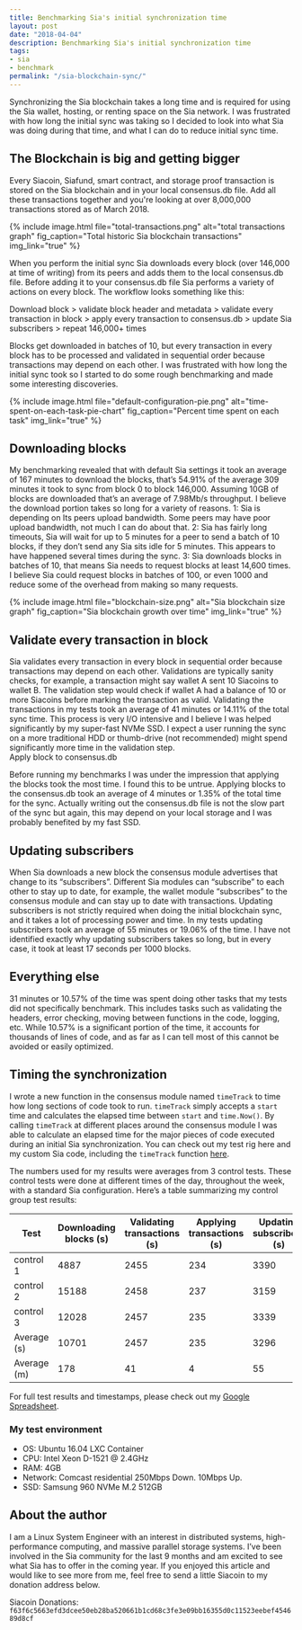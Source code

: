 ```yaml
---
title: Benchmarking Sia's initial synchronization time
layout: post
date: "2018-04-04"
description: Benchmarking Sia's initial synchronization time
tags:
- sia
- benchmark
permalink: "/sia-blockchain-sync/"
---
```


Synchronizing the Sia blockchain takes a long time and is required for using the Sia wallet, hosting, or renting space on the Sia network.  I was frustrated with how long the initial sync was taking so I decided to look into what Sia was doing during that time, and what I can do to reduce initial sync time.

## The Blockchain is big and getting bigger
Every Siacoin, Siafund, smart contract, and storage proof transaction is stored on the Sia blockchain and in your local consensus.db file. Add all these transactions together and you're looking at over 8,000,000 transactions stored as of March 2018.

{% include image.html file="total-transactions.png" alt="total transactions graph" fig_caption="Total historic Sia blockchain transactions" img_link="true" %}

When you perform the initial sync Sia downloads every block (over 146,000 at time of writing) from its peers and adds them to the local consensus.db file.  Before adding it to your consensus.db file Sia performs a variety of actions on every block.  The workflow looks something like this:

Download block > validate block header and metadata > validate every transaction in block > apply every transaction to consensus.db > update Sia subscribers > repeat 146,000+ times

Blocks get downloaded in batches of 10, but every transaction in every block has to be processed and validated in sequential order because transactions may depend on each other.  I was frustrated with how long the initial sync took so I started to do some rough benchmarking and made some interesting discoveries.

{% include image.html file="default-configuration-pie.png" alt="time-spent-on-each-task-pie-chart" fig_caption="Percent time spent on each task" img_link="true" %}

## Downloading blocks
My benchmarking revealed that with default Sia settings it took an average of 167 minutes to download the blocks, that’s 54.91% of the average 309 minutes it took to sync from block 0 to block 146,000.  Assuming 10GB of blocks are downloaded that’s an average of 7.98Mb/s throughput.  I believe the download portion takes so long for a variety of reasons.
1: Sia is depending on Its peers upload bandwidth.  Some peers may have poor upload bandwidth, not much I can do about that.
2: Sia has fairly long timeouts, Sia will wait for up to 5 minutes for a peer to send a batch of 10 blocks, if they don’t send any Sia sits idle for 5 minutes.  This appears to have happened several times during the sync.
3: Sia downloads blocks in batches of 10, that means Sia needs to request blocks at least 14,600 times.  I believe Sia could request blocks in batches of 100, or even 1000 and reduce some of the overhead from making so many requests.

{% include image.html file="blockchain-size.png" alt="Sia blockchain size graph" fig_caption="Sia blockchain growth over time" img_link="true" %}

## Validate every transaction in block
Sia validates every transaction in every block in sequential order because transactions may depend on each other.  Validations are typically sanity checks, for example, a transaction might say wallet A sent 10 Siacoins to wallet B.  The validation step would check if wallet A had a balance of 10 or more Siacoins before marking the transaction as valid.  Validating the transactions in my tests took an average of 41 minutes or 14.11% of the total sync time.  This process is very I/O intensive and I believe I was helped significantly by my super-fast NVMe SSD.  I expect a user running the sync on a more traditional HDD or thumb-drive (not recommended) might spend significantly more time in the validation step.  
Apply block to consensus.db

Before running my benchmarks I was under the impression that applying the blocks took the most time.  I found this to be untrue.  Applying blocks to the consensus.db took an average of 4 minutes or 1.35% of the total time for the sync.  Actually writing out the consensus.db file is not the slow part of the sync but again, this may depend on your local storage and I was probably benefited by my fast SSD.

## Updating subscribers
When Sia downloads a new block the consensus module advertises that change to its “subscribers”.  Different Sia modules can “subscribe” to each other to stay up to date, for example, the wallet module “subscribes” to the consensus module and can stay up to date with transactions.  Updating subscribers is not strictly required when doing the initial blockchain sync, and it takes a lot of processing power and time.  In my tests updating subscribers took an average of 55 minutes or 19.06% of the time.  I have not identified exactly why updating subscribers takes so long, but in every case, it took at least 17 seconds per 1000 blocks.

## Everything else
31 minutes or 10.57% of the time was spent doing other tasks that my tests did not specifically benchmark.  This includes tasks such as validating the headers, error checking, moving between functions in the code, logging, etc.  While 10.57% is a significant portion of the time, it accounts for thousands of lines of code, and as far as I can tell most of this cannot be avoided or easily optimized.

## Timing the synchronization
I wrote a new function in the consensus module named `timeTrack` to time how long sections of code took to run.  `timeTrack` simply accepts a `start` time and calculates the elapsed time between `start` and `time.Now()`.  By calling `timeTrack` at different places around the consensus module I was able to calculate an elapsed time for the major pieces of code executed during an initial Sia synchronization.  You can check out my test rig here and my custom Sia code, including the `timeTrack` function [here](https://github.com/NebulousLabs/Sia/compare/master...tbenz9:sync-benchmark?expand=0).

The numbers used for my results were averages from 3 control tests.  These control tests were done at different times of the day, throughout the week, with a standard Sia configuration.  Here’s a table summarizing my control group test results:


| Test | Downloading blocks (s) | Validating transactions (s) | Applying transactions (s) | Updating subscribers (s) | Everything else (s) | Total Time (s) |
|------|------------------------|-----------------------------|---------------------------|--------------------------|---------------------|----------------|
| control 1 | 4887 | 2455 | 234 | 3390 | 1708 | 12674 |
| control 2 | 15188 | 2458 | 237 | 3159 | 1952 | 22994 |
| control 3 | 12028 | 2457 | 235 | 3339 | 1947 | 20006 |
| Average (s) | 10701 | 2457 | 235 | 3296 | 1869 | 18558 |
| Average (m) | 178 | 41 | 4 | 55 | 31 | 309 |

For full test results and timestamps, please check out my [Google Spreadsheet](https://docs.google.com/spreadsheets/d/1p2VojXu4NXIwKQ-QbPdZq8JprvL_lOZpRG5hrbFDhKw/edit?usp=sharing).

### My test environment
* OS: Ubuntu 16.04 LXC Container
* CPU: Intel Xeon D-1521 @ 2.4GHz
* RAM: 4GB
* Network: Comcast residential 250Mbps Down. 10Mbps Up.
* SSD: Samsung 960 NVMe M.2 512GB

## About the author
I am a Linux System Engineer with an interest in distributed systems, high-performance computing, and massive parallel storage systems.  I’ve been involved in the Sia community for the last 9 months and am excited to see what Sia has to offer in the coming year.  If you enjoyed this article and would like to see more from me, feel free to send a little Siacoin to my donation address below.

Siacoin Donations: `f63f6c5663efd3dcee50eb28ba520661b1cd68c3fe3e09bb16355d0c11523eebef454689d8cf`

